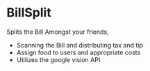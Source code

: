 # BillSplit
Splits the Bill Amongst your friends,
- Scanning the Bill and distributing tax and tip
- Assign food to users and appropriate costs
- Utilizes the google vision API
